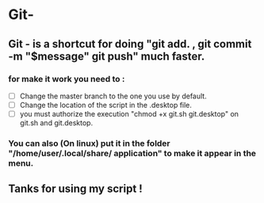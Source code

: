 # Git-

## Git - is a shortcut for doing "git add. , git commit -m "$message" git push" much faster.
### for make it work you need to : 
- [ ] Change the master branch to the one you use by default. 
- [ ] Change the location of the script in the .desktop file. 
- [ ] you must authorize the execution "chmod +x git.sh git.desktop" on git.sh and git.desktop. 

### You can also (On linux) put it in the folder "/home/user/.local/share/ application" to make it appear in the menu.

## Tanks for using my script ! 
